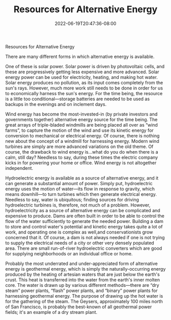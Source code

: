 ﻿---
title: "Resources for Alternative Energy"
date: 2022-06-19T20:47:36-08:00
description: "alternative energy Tips for Web Success"
featured_image: "/images/alternative energy.jpg"
tags: ["alternative energy"]
---

Resources for Alternative Energy

There are many different forms in which alternative energy is available. 

One of these is solar power. Solar power is driven by photovoltaic cells, and these are progressively getting less expensive and more advanced. Solar energy power can be used for electricity, heating, and making hot water. Solar energy produces no pollution, as its input comes completely from the sun's rays. However, much more work still needs to be done in order for us to economically harness the sun's energy. For the time being, the resource is a little too conditional—storage batteries are needed to be used as backups in the evenings and on inclement days. 

Wind energy has become the most-invested-in (by private investors and governments together) alternative energy source for the time being. The great arrays of triple-bladed windmills are being placed all over as “wind farms”, to capture the motion of the wind and use its kinetic energy for conversion to mechanical or electrical energy. Of course, there is nothing new about the concept of a windmill for harnessing energy. Modern wind turbines are simply are more advanced variations on the old theme. Of course, the drawback to wind energy is...what do you do when there is a calm, still day? Needless to say, during these times the electric company kicks in for powering your home or office. Wind energy is not altogether independent. 

Hydroelectric energy is available as a source of alternative energy, and it can generate a substantial amount of power. Simply put, hydroelectric energy uses the motion of water—its flow in response to gravity, which means downhill—to turn turbines which then generate electrical energy. Needless to say, water is ubiquitous; finding sources for driving hydroelectric turbines is, therefore, not much of a problem. However, hydroelectricity as a source of alternative energy can be complicated and expensive to produce. Dams are often built in order to be able to control the flow of the water sufficiently to generate the needed power. Building a dam to store and control water's potential and kinetic energy takes quite a lot of work, and operating one is complex as well,and conservationists grow concerned that it. Of course, a dam is not always needed if one is not trying to supply the electrical needs of a city or other very densely populated area. There are small run-of-river hydroelectric converters which are good for supplying neighborhoods or an individual office or home.  

Probably the most underrated and under-appreciated form of alternative energy is geothermal energy, which is simply the naturally-occurring energy produced by the heating of artesian waters that are just below the earth's crust. This heat is transferred into the water from the earth's inner molten core. The water is drawn up by various different methods—there are “dry steam” power plants, “flash” power plants, and “binary” power plants for harnessing geothermal energy. The purpose of drawing up the hot water is for the gathering of the steam.  The Geysers, approximately 100 miles north of San Francisco, is probably the best-known of all geothermal power fields; it's an example of a dry stream plant. 

